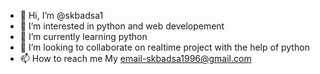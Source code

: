 - 👋 Hi, I’m @skbadsa1
- 👀 I’m interested in python and web developement
- 🌱 I’m currently learning python 
- 💞️ I’m looking to collaborate on realtime project with the help of python 
- 📫 How to reach me My email-skbadsa1996@gmail.com

<!---
skbadsa1/skbadsa1 is a ✨ special ✨ repository because its `README.md` (this file) appears on your GitHub profile.
You can click the Preview link to take a look at your changes.
--->
